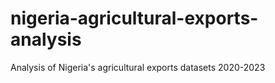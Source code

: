 # nigeria-agricultural-exports-analysis
Analysis of Nigeria's agricultural exports datasets 2020-2023
